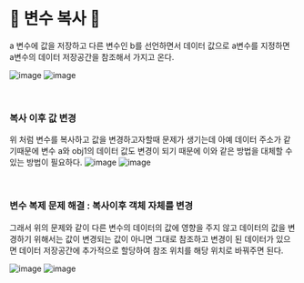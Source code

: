 # 🎃 변수 복사 🎃

a 변수에 값을 저장하고 다른 변수인 b를 선언하면서 데이터 값으로 a변수를 지정하면 a변수의 데이터 저장공간을 참조해서 가지고 온다. 

![image](https://github.com/limhyerin/StudyNote/assets/70150896/56df1c30-2634-4def-90ac-c47d43ca8ea0)
![image](https://github.com/limhyerin/StudyNote/assets/70150896/e1f06e75-e4c1-4d08-a597-bbb5db18ca18)

<br/>

### 복사 이후 값 변경
위 처럼 변수를 복사하고 값을 변경하고자할때 문제가 생기는데 아예 데이터 주소가 같기때문에 변수 a와 obj1의 데이터 값도 변경이 되기 때문에 이와 같은 방법을 대체할 수 있는 방법이 필요하다.
![image](https://github.com/limhyerin/StudyNote/assets/70150896/46a839bb-c56c-4bdb-b0b8-42b9743e8b8a)
![image](https://github.com/limhyerin/StudyNote/assets/70150896/8cc2a425-6184-4978-94b4-4b35ca6215a5)

<br/>

### 변수 복제 문제 해결 : 복사이후 객체 자체를 변경

그래서 위의 문제와 같이 다른 변수의 데이터의 값에 영향을 주지 않고 데이터의 값을 변경하기 위해서는 값이 변경되는 값이 아니면 그대로 참조하고 변경이 된 데이터가 있으면 데이터 저장공간에 추가적으로 할당하여 참조 위치를 해당 위치로 바꿔주면 된다.

![image](https://github.com/limhyerin/StudyNote/assets/70150896/561ed5dd-1daf-44a1-94f4-eab624144b3a)
![image](https://github.com/limhyerin/StudyNote/assets/70150896/dfdade66-9a58-45b2-b3dd-6b5adb625731)
